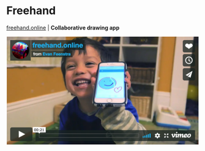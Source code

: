 
# Freehand
[freehand.online](https://freehand.online) | **Collaborative drawing app**

[![FogNet](https://raw.githubusercontent.com/Evanfeenstra/freehand/master/app/images/vidScreen.png)](https://vimeo.com/147209896)

